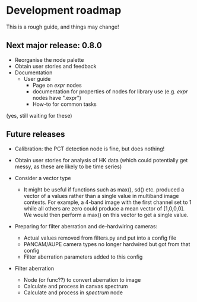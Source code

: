 # Development roadmap

This is a rough guide, and things may change!

## Next major release: 0.8.0

* Reorganise the node palette
* Obtain user stories and feedback
* Documentation
    * User guide
        * Page on *expr* nodes
        * documentation for properties of nodes for library use (e.g. *expr* nodes have ".expr")
        * How-to for common tasks

(yes, still waiting for these)        
        
## Future releases

* Calibration: the PCT detection node is fine, but does nothing!

* Obtain user stories for analysis of HK data (which could potentially
get messy, as these are likely to be time series)

* Consider a vector type
    * It might be useful if functions
    such as max(), sd() etc. produced a vector of a values
    rather than a single value in multiband image contexts. For example,
    a 4-band image with the first channel set to 1 while all others are zero
    could produce a mean vector of [1,0,0,0]. We would then perform a max()
    on this vector to get a single value.
    
* Preparing for filter aberration and de-hardwiring cameras:
    * Actual values removed from filters.py and put into a config file
    * PANCAM/AUPE camera types no longer hardwired but got from that config
    * Filter aberration parameters added to this config

* Filter aberration
    * Node (or func??) to convert aberration to image
    * Calculate and process in canvas spectrum
    * Calculate and process in *spectrum* node
